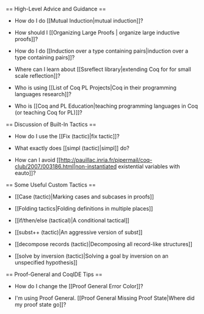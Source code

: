 == High-Level Advice and Guidance ==

 * How do I do [[Mutual Induction|mutual induction]]?

 * How should I [[Organizing Large Proofs | organize large inductive proofs]]?

 * How do I do [[Induction over a type containing pairs|induction over a type containing pairs]]?

 * Where can I learn about [[Ssreflect library|extending Coq for for small scale reflection]]?

 * Who is using [[List of Coq PL Projects|Coq in their programming languages research]]?

 * Who is [[Coq and PL Education|teaching programming languages in Coq (or teaching Coq for PL)]]?

== Discussion of Built-In Tactics ==

 * How do I use the [[Fix (tactic)|fix tactic]]?

 * What exactly does [[simpl (tactic)|simpl]] do?

 * How can I avoid [[http://pauillac.inria.fr/pipermail/coq-club/2007/003186.html|non-instantiated existential variables with eauto]]?


== Some Useful Custom Tactics ==

 * [[Case (tactic)|Marking cases and subcases in proofs]]

 * [[Folding tactics|Folding definitions in multiple places]]

 * [[if/then/else (tactical)|A conditional tactical]]

 * [[subst++ (tactic)|An aggressive version of subst]]

 * [[decompose records (tactic)|Decomposing all record-like structures]]

 * [[solve by inversion (tactic)|Solving a goal by inversion on an unspecified hypothesis]]


== Proof-General and CoqIDE Tips ==

 * How do I change the [[Proof General Error Color]]?

 * I'm using Proof General.  [[Proof General Missing Proof State|Where did my proof state go]]?
